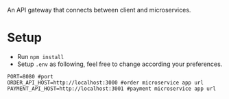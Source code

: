 An API gateway that connects between client and microservices.

# Setup
- Run `npm install`
- Setup `.env` as following, feel free to change according your preferences.
```
PORT=8080 #port
ORDER_API_HOST=http://localhost:3000 #order microservice app url
PAYMENT_API_HOST=http://localhost:3001 #payment microservice app url
```